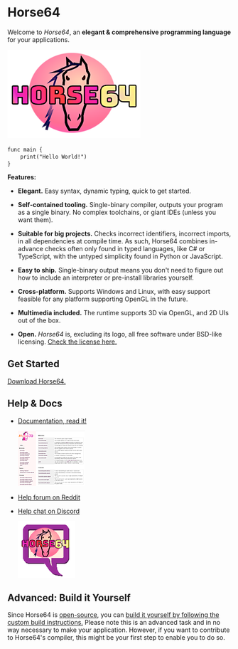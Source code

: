 
Horse64
=======

Welcome to *Horse64*, an **elegant & comprehensive programming
language** for your applications.

[![logo](misc/logo-readme.png)](https://horse64.org)

```
func main {
    print("Hello World!")
}
```

**Features:**

- **Elegant.** Easy syntax, dynamic typing, quick to get started.

- **Self-contained tooling.** Single-binary compiler, outputs your
  program as a single binary. No complex toolchains,
  or giant IDEs (unless you want them).

- **Suitable for big projects.** Checks incorrect identifiers,
  incorrect imports, in all dependencies at compile time.
  As such, Horse64 combines in-advance checks often only found in
  typed languages, like C# or TypeScript,
  with the untyped simplicity found in Python or JavaScript.

- **Easy to ship.** Single-binary output means you don't need to
  figure out how to include an interpreter or pre-install libraries
  yourself.

- **Cross-platform.** Supports Windows and Linux, with easy support
  feasible for any platform supporting OpenGL in the future.

- **Multimedia included.** The runtime supports 3D via OpenGL, and
  2D UIs out of the box.

- **Open.** *Horse64* is, excluding its logo, all free software
  under BSD-like licensing. [Check the license here.](LICENSE.md)


Get Started
-----------

[Download Horse64.](https://horse64.org/download)


Help & Docs
-----------

* [Documentation, read it!](https://horse64.org/docs)

  [![docs screenshot](misc/README_image_docs.png)](
    https://horse64.org/docs
  )

* [Help forum on Reddit](https://reddit.com/r/Horse64)

* [Help chat on Discord](https://discord.gg/4ySSJs5)

  [![chat icon](misc/logo_README_chat.png)](https://discord.gg/4ySSJs5)



Advanced: Build it Yourself
---------------------------

Since Horse64 is [open-source](LICENSE.md), you can
[build it yourself by following the custom build instructions.](
https://horse64.org/INVALID-LINK-FIXME)
Please note this is an advanced task and in no way necessary to
make your application.
However, if you want to contribute to Horse64's compiler,
this might be your first step to enable you to do so.
